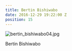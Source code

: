 ```yaml
---
title: Bertin Bishiwabo
date: 2016-12-29 19:22:00 Z
position: 15
---
```


![bertin_bishiwabo04.jpg](/uploads/bertin_bishiwabo04.jpg)

Bertin Bishiwabo
